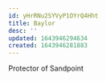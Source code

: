 ```yaml
---
id: yHrRNu2SYVyP1OYrQ4Hht
title: Baylor
desc: ''
updated: 1643946294634
created: 1643946281883
---
```


Protector of Sandpoint
